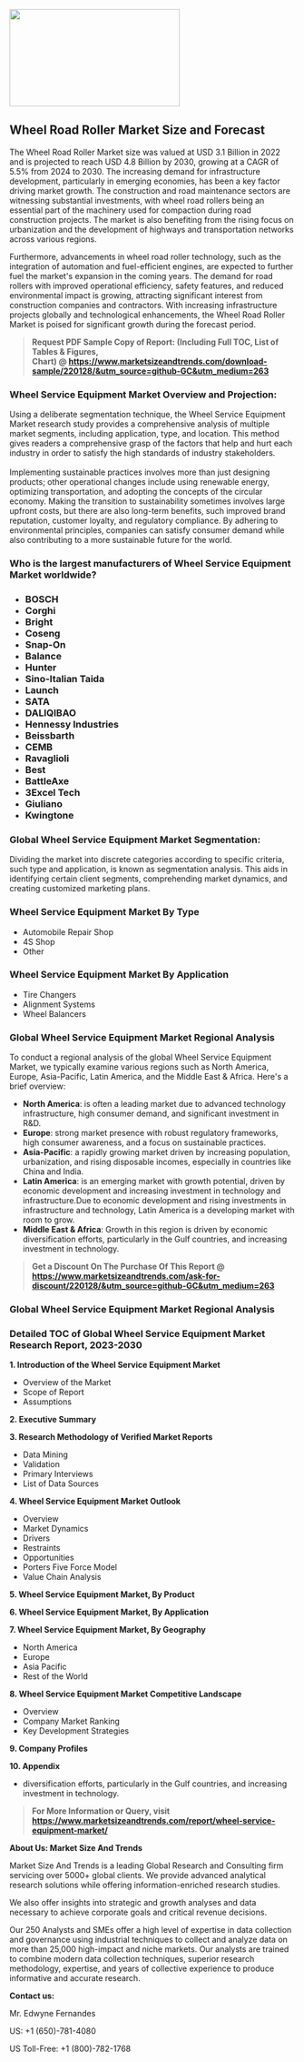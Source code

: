 <p><img class="alignnone size-medium wp-image-20088" src="https://ffe5etoiles.com/wp-content/uploads/2024/12/MST1-300x171.png" alt="" width="300" height="171" /></p><h2>Wheel Road Roller Market Size and Forecast</h2><p>The Wheel Road Roller Market size was valued at USD 3.1 Billion in 2022 and is projected to reach USD 4.8 Billion by 2030, growing at a CAGR of 5.5% from 2024 to 2030. The increasing demand for infrastructure development, particularly in emerging economies, has been a key factor driving market growth. The construction and road maintenance sectors are witnessing substantial investments, with wheel road rollers being an essential part of the machinery used for compaction during road construction projects. The market is also benefiting from the rising focus on urbanization and the development of highways and transportation networks across various regions.</p><p>Furthermore, advancements in wheel road roller technology, such as the integration of automation and fuel-efficient engines, are expected to further fuel the market's expansion in the coming years. The demand for road rollers with improved operational efficiency, safety features, and reduced environmental impact is growing, attracting significant interest from construction companies and contractors. With increasing infrastructure projects globally and technological enhancements, the Wheel Road Roller Market is poised for significant growth during the forecast period.</p></p><blockquote id="" class=""><strong>Request PDF Sample Copy of Report: (Including Full TOC, List of Tables &amp; Figures, Chart)&nbsp;@&nbsp;<strong><a href="https://www.marketsizeandtrends.com/download-sample/220128/&utm_source=github-GC&utm_medium=263" target="_blank">https://www.marketsizeandtrends.com/download-sample/220128/&utm_source=github-GC&utm_medium=263</a></strong></strong></blockquote><h3 id="" class="">Wheel Service Equipment Market&nbsp;Overview and Projection:</h3><p id="" class="">Using a deliberate segmentation technique, the Wheel Service Equipment Market research study provides a comprehensive analysis of multiple market segments, including application, type, and location. This method gives readers a comprehensive grasp of the factors that help and hurt each industry in order to satisfy the high standards of industry stakeholders. <br /> <br />Implementing sustainable practices involves more than just designing products; other operational changes include using renewable energy, optimizing transportation, and adopting the concepts of the circular economy. Making the transition to sustainability sometimes involves large upfront costs, but there are also long-term benefits, such improved brand reputation, customer loyalty, and regulatory compliance. By adhering to environmental principles, companies can satisfy consumer demand while also contributing to a more sustainable future for the world.</p><h3 id="" class="">Who is the largest manufacturers of&nbsp;Wheel Service Equipment Market worldwide?</h3><h3 class=""><p><ul><li>BOSCH </li><li> Corghi </li><li> Bright </li><li> Coseng </li><li> Snap-On </li><li> Balance </li><li> Hunter </li><li> Sino-Italian Taida </li><li> Launch </li><li> SATA </li><li> DALIQIBAO </li><li> Hennessy Industries </li><li> Beissbarth </li><li> CEMB </li><li> Ravaglioli </li><li> Best </li><li> BattleAxe </li><li> 3Excel Tech </li><li> Giuliano </li><li> Kwingtone</li></ul></p></h3><h3 id="" class="">Global&nbsp;Wheel Service Equipment Market Segmentation:</h3><p id="" class="">Dividing the market into discrete categories according to specific criteria, such type and application, is known as segmentation analysis. This aids in identifying certain client segments, comprehending market dynamics, and creating customized marketing plans.</p><h3 id="" class="">Wheel Service Equipment Market&nbsp;By Type</h3><p><p><ul><li>Automobile Repair Shop</li><li> 4S Shop</li><li> Other</p></li></ul></p></p><h3 id="" class="">Wheel Service Equipment Market&nbsp;By Application</h3><p class=""><p><ul><li>Tire Changers</li><li> Alignment Systems</li><li> Wheel Balancers</li></ul></p></p><h3 id="" class="">Global Wheel Service Equipment Market Regional Analysis</h3><p id="" class="">To conduct a regional analysis of the global Wheel Service Equipment Market, we typically examine various regions such as North America, Europe, Asia-Pacific, Latin America, and the Middle East &amp; Africa. Here's a brief overview:</p><ul><li><strong>North America</strong>: is often a leading market due to advanced technology infrastructure, high consumer demand, and significant investment in R&amp;D.</li><li><strong>Europe</strong>: strong market presence with robust regulatory frameworks, high consumer awareness, and a focus on sustainable practices.</li><li><strong>Asia-Pacific</strong>: a rapidly growing market driven by increasing population, urbanization, and rising disposable incomes, especially in countries like China and India.</li><li><strong>Latin America</strong>: is an emerging market with growth potential, driven by economic development and increasing investment in technology and infrastructure.Due to economic development and rising investments in infrastructure and technology, Latin America is a developing market with room to grow.</li><li><strong>Middle East &amp; Africa</strong>: Growth in this region is driven by economic diversification efforts, particularly in the Gulf countries, and increasing investment in technology.</li></ul><blockquote id="" class=""><strong>Get a Discount On The Purchase Of This Report @ <strong><a href="https://www.marketsizeandtrends.com/ask-for-discount/220128/&utm_source=github-GC&utm_medium=263" target="_blank">https://www.marketsizeandtrends.com/ask-for-discount/220128/&utm_source=github-GC&utm_medium=263</a></strong></strong></blockquote><h3 id="" class="">Global Wheel Service Equipment Market Regional Analysis</h3><h3 id="" class="">Detailed TOC of Global Wheel Service Equipment Market Research Report, 2023-2030</h3><p id="" class=""><strong>1. Introduction of the Wheel Service Equipment Market</strong></p><ul><li>Overview of the Market</li><li>Scope of Report</li><li>Assumptions</li></ul><p id="" class=""><strong>2. Executive Summary</strong></p><p id="" class=""><strong>3. Research Methodology of Verified Market Reports</strong></p><ul><li>Data Mining</li><li>Validation</li><li>Primary Interviews</li><li>List of Data Sources</li></ul><p id="" class=""><strong>4. Wheel Service Equipment Market Outlook</strong></p><ul><li>Overview</li><li>Market Dynamics</li><li>Drivers</li><li>Restraints</li><li>Opportunities</li><li>Porters Five Force Model</li><li>Value Chain Analysis</li></ul><p id="" class=""><strong>5. Wheel Service Equipment Market, By Product</strong></p><p id="" class=""><strong>6. Wheel Service Equipment Market, By Application</strong></p><p id="" class=""><strong>7. Wheel Service Equipment Market, By Geography</strong></p><ul><li>North America</li><li>Europe</li><li>Asia Pacific</li><li>Rest of the World</li></ul><p id="" class=""><strong>8. Wheel Service Equipment Market Competitive Landscape</strong></p><ul><li>Overview</li><li>Company Market Ranking</li><li>Key Development Strategies</li></ul><p id="" class=""><strong>9. Company Profiles</strong></p><p id="" class=""><strong>10. Appendix</strong></p><ul><li>diversification efforts, particularly in the Gulf countries, and increasing investment in technology.</li></ul><blockquote id="" class=""><strong>For More Information or Query, visit <strong><strong><a href="https://www.marketsizeandtrends.com/report/wheel-service-equipment-market/" target="_blank">https://www.marketsizeandtrends.com/report/wheel-service-equipment-market/</a></strong></strong></strong></blockquote><p id="" class=""><strong>About Us: Market Size And Trends</strong></p><p id="" class="">Market Size And Trends is a leading Global Research and Consulting firm servicing over 5000+ global clients. We provide advanced analytical research solutions while offering information-enriched research studies.</p><p id="" class="">We also offer insights into strategic and growth analyses and data necessary to achieve corporate goals and critical revenue decisions.</p><p id="" class="">Our 250 Analysts and SMEs offer a high level of expertise in data collection and governance using industrial techniques to collect and analyze data on more than 25,000 high-impact and niche markets. Our analysts are trained to combine modern data collection techniques, superior research methodology, expertise, and years of collective experience to produce informative and accurate research.</p><p id="" class=""><strong>Contact us:</strong></p><p id="" class="">Mr. Edwyne Fernandes</p><p id="" class="">US: +1 (650)-781-4080</p><p id="" class="">US Toll-Free: +1 (800)-782-1768</p>
